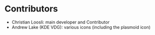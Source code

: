 # Contributors

* Christian Loosli: main developer and Contributor
* Andrew Lake (KDE VDG): various icons (including the plasmoid icon)
